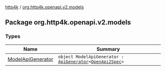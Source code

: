 [http4k](../index.md) / [org.http4k.openapi.v2.models](./index.md)

## Package org.http4k.openapi.v2.models

### Types

| Name | Summary |
|---|---|
| [ModelApiGenerator](-model-api-generator/index.md) | `object ModelApiGenerator : `[`ApiGenerator`](../org.http4k.openapi/-api-generator.md)`<`[`OpenApi2Spec`](../org.http4k.openapi.v2/-open-api2-spec/index.md)`>` |
